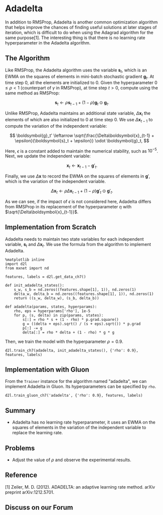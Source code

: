 # Adadelta

In addition to RMSProp, Adadelta is another common optimization algorithm that helps improve the chances of finding useful solutions at later stages of iteration, which is difficult to do when using the Adagrad algorithm for the same purpose[1]. The interesting thing is that there is no learning rate hyperparameter in the Adadelta algorithm.

## The Algorithm

Like RMSProp, the Adadelta algorithm uses the variable $\boldsymbol{s}_t$, which is an EWMA on the squares of elements in mini-batch stochastic gradient $\boldsymbol{g}_t$. At time step 0, all the elements are initialized to 0.
Given the hyperparameter $0 \leq \rho < 1$ (counterpart of $\gamma$ in RMSProp), at time step $t>0$, compute using the same method as RMSProp:

$$\boldsymbol{s}_t \leftarrow \rho \boldsymbol{s}_{t-1} + (1 - \rho) \boldsymbol{g}_t \odot \boldsymbol{g}_t. $$

Unlike RMSProp, Adadelta maintains an additional state variable, $\Delta\boldsymbol{x}_t$ the elements of which are also initialized to 0 at time step 0. We use $\Delta\boldsymbol{x}_{t-1}$ to compute the variation of the independent variable:

$$ \boldsymbol{g}_t' \leftarrow \sqrt{\frac{\Delta\boldsymbol{x}_{t-1} + \epsilon}{\boldsymbol{s}_t + \epsilon}}   \odot \boldsymbol{g}_t, $$

Here, $\epsilon$ is a constant added to maintain the numerical stability, such as $10^{-5}$. Next, we update the independent variable:

$$\boldsymbol{x}_t \leftarrow \boldsymbol{x}_{t-1} - \boldsymbol{g}'_t. $$

Finally, we use $\Delta\boldsymbol{x}$ to record the EWMA on the squares of elements in $\boldsymbol{g}'$, which is the variation of the independent variable.

$$\Delta\boldsymbol{x}_t \leftarrow \rho \Delta\boldsymbol{x}_{t-1} + (1 - \rho) \boldsymbol{g}'_t \odot \boldsymbol{g}'_t. $$

As we can see, if the impact of $\epsilon$ is not considered here, Adadelta differs from RMSProp in its replacement of the hyperparameter $\eta$ with $\sqrt{\Delta\boldsymbol{x}_{t-1}}$.


## Implementation from Scratch

Adadelta needs to maintain two state variables for each independent variable, $\boldsymbol{s}_t$ and $\Delta\boldsymbol{x}_t$. We use the formula from the algorithm to implement Adadelta.

```{.python .input  n=11}
%matplotlib inline
import d2l
from mxnet import nd

features, labels = d2l.get_data_ch7()

def init_adadelta_states():
    s_w, s_b = nd.zeros((features.shape[1], 1)), nd.zeros(1)
    delta_w, delta_b = nd.zeros((features.shape[1], 1)), nd.zeros(1)
    return ((s_w, delta_w), (s_b, delta_b))

def adadelta(params, states, hyperparams):
    rho, eps = hyperparams['rho'], 1e-5
    for p, (s, delta) in zip(params, states):
        s[:] = rho * s + (1 - rho) * p.grad.square()
        g = ((delta + eps).sqrt() / (s + eps).sqrt()) * p.grad
        p[:] -= g
        delta[:] = rho * delta + (1 - rho) * g * g
```

Then, we train the model with the hyperparameter $\rho=0.9$.

```{.python .input  n=12}
d2l.train_ch7(adadelta, init_adadelta_states(), {'rho': 0.9}, features, labels)
```

## Implementation with Gluon

From the `Trainer` instance for the algorithm named "adadelta", we can implement Adadelta in Gluon. Its hyperparameters can be specified by `rho`.

```{.python .input  n=9}
d2l.train_gluon_ch7('adadelta', {'rho': 0.9}, features, labels)
```

## Summary

* Adadelta has no learning rate hyperparameter, it uses an EWMA on the squares of elements in the variation of the independent variable to replace the learning rate.

## Problems

* Adjust the value of $\rho$ and observe the experimental results.

## Reference

[1] Zeiler, M. D. (2012). ADADELTA: an adaptive learning rate method. arXiv preprint arXiv:1212.5701.

## Discuss on our Forum

<div id="discuss" topic_id="2377"></div>
